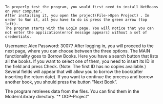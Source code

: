 	To properly test the program, you would first need to install NetBeans on your computer. 
	After installing it, you open the project(File->Open Project) . In order to Run it, all you have to do is press the green arrow (top left).	
	The program starts with the LogIn page. You will notice that you can not enter the application(error message appears) without a set of credentials. 
Username: Alex
Password: 30077
	After logging in, you will proceed to the next page, where you can choose between the three options. The MAIN functionality goes to Borrow Books. Here you have a search button that lists all the books. If you want to select one of them, you need to insert its ID in the field and press Check. (Note: The first ID has no copies available.)
Several fields will appear that will allow you to borrow the book(after inserting the return date). If you want to continue the process and borrow another book, you should press the button “Next Book”.


The program retrieves data from the files. You can find them in the ModernLibrary directory.
"* OOP-Project" 
